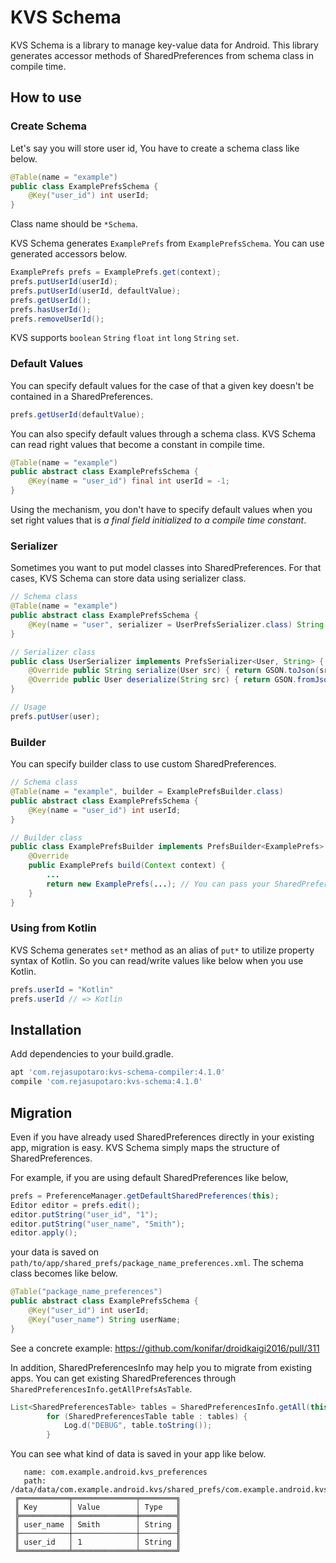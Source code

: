 KVS Schema
==========

KVS Schema is a library to manage key-value data for Android.
This library generates accessor methods of SharedPreferences from schema class in compile time.

How to use
--------

### Create Schema

Let's say you will store user id, You have to create a schema class like below.

```java
@Table(name = "example")
public class ExamplePrefsSchema {
    @Key("user_id") int userId;
}
```

Class name should be `*Schema`.

KVS Schema generates `ExamplePrefs` from `ExamplePrefsSchema`. You can use generated accessors below.

```java
ExamplePrefs prefs = ExamplePrefs.get(context);
prefs.putUserId(userId);
prefs.putUserId(userId, defaultValue);
prefs.getUserId();
prefs.hasUserId();
prefs.removeUserId();
```

KVS supports `boolean` `String` `float` `int` `long` `String` `set`.

### Default Values

You can specify default values for the case of that a given key doesn't be contained in a SharedPreferences.

```java
prefs.getUserId(defaultValue);
```

You can also specify default values through a schema class. KVS Schema can read right values that become a constant in compile time.

```java
@Table(name = "example")
public abstract class ExamplePrefsSchema {
    @Key(name = "user_id") final int userId = -1;
}
```

Using the mechanism, you don't have to specify default values when you set right values that is *a final field initialized to a compile time constant*.

### Serializer

Sometimes you want to put model classes into SharedPreferences. For that cases, KVS Schema can store data using serializer class.

```java
// Schema class
@Table(name = "example")
public abstract class ExamplePrefsSchema {
    @Key(name = "user", serializer = UserPrefsSerializer.class) String user;
}

// Serializer class
public class UserSerializer implements PrefsSerializer<User, String> {
    @Override public String serialize(User src) { return GSON.toJson(src); }
    @Override public User deserialize(String src) { return GSON.fromJson(src, User.class); }
}

// Usage
prefs.putUser(user);
```

### Builder

You can specify builder class to use custom SharedPreferences.

```java
// Schema class
@Table(name = "example", builder = ExamplePrefsBuilder.class)
public abstract class ExamplePrefsSchema {
    @Key(name = "user_id") int userId;
}

// Builder class
public class ExamplePrefsBuilder implements PrefsBuilder<ExamplePrefs>　{
    @Override
    public ExamplePrefs build(Context context) {
        ...
        return new ExamplePrefs(...); // You can pass your SharedPreferences here
    }
}
```

### Using from Kotlin

KVS Schema generates `set*` method as an alias of `put*` to utilize property syntax of Kotlin. So you can read/write values like below when you use Kotlin.

```java
prefs.userId = "Kotlin"
prefs.userId // => Kotlin
```

Installation
--------

Add dependencies to your build.gradle.

```groovy
apt 'com.rejasupotaro:kvs-schema-compiler:4.1.0'
compile 'com.rejasupotaro:kvs-schema:4.1.0'
```

Migration
--------

Even if you have already used SharedPreferences directly in your existing app, migration is easy. KVS Schema simply maps the structure of SharedPreferences.

For example, if you are using default SharedPreferences like below,

```java
prefs = PreferenceManager.getDefaultSharedPreferences(this);
Editor editor = prefs.edit();
editor.putString("user_id", "1");
editor.putString("user_name", "Smith");
editor.apply();
```

your data is saved on `path/to/app/shared_prefs/package_name_preferences.xml`. The schema class becomes like below.

```java
@Table("package_name_preferences")
public abstract class ExamplePrefsSchema {
    @Key("user_id") int userId;
    @Key("user_name") String userName;
}
```

See a concrete example: https://github.com/konifar/droidkaigi2016/pull/311

In addition, SharedPreferencesInfo may help you to migrate from existing apps. You can get existing SharedPreferences through `SharedPreferencesInfo.getAllPrefsAsTable`.

```java
List<SharedPreferencesTable> tables = SharedPreferencesInfo.getAll(this);
        for (SharedPreferencesTable table : tables) {
            Log.d("DEBUG", table.toString());
        }
```

You can see what kind of data is saved in your app like below.

```
   name: com.example.android.kvs_preferences
   path: /data/data/com.example.android.kvs/shared_prefs/com.example.android.kvs_preferences.xml
 ╔═══════════╤══════════════╤════════╗
 ║ Key       │ Value        │ Type   ║
 ╠═══════════╪══════════════╪════════╣
 ║ user_name │ Smith        │ String ║
 ╟───────────┼──────────────┼────────╢
 ║ user_id   │ 1            │ String ║
 ╚═══════════╧══════════════╧════════╝
```